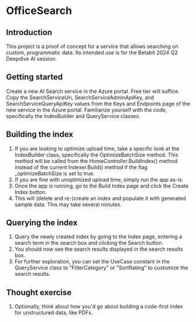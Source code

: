 # OfficeSearch

## Introduction
This project is a proof of concept for a service that allows searching on custom, programmatic data.
Its intended use is for the Betabit 2024 Q2 Deepdive AI session.

## Getting started
Create a new AI Search service in the Azure portal. Free tier will suffice.
Copy the SearchServiceUri, SearchServiceAdminApiKey, and SearchServiceQueryApiKey values from the Keys and Endpoints page of the new service in the Azure portal.
Familiarize yourself with the code, specifically the IndexBuilder and QueryService classes.

## Building the index
1. If you are looking to optimize upload time, take a specific look at the IndexBuilder class, specifically the OptimizeBatchSize method. This method will be called from the HomeController.BuildIndex() method instead of the current Indexer.Build() method if the flag _optimizeBatchSize is set to true.	
1. If you are fine with unoptimized upload time, simply run the app as-is.
1. Once the app is running, go to the Build Index page and click the Create Index button.
1. This will (delete and re-)create an index and populate it with generated sample data. This may take several minutes.

## Querying the index
1. Query the newly created index by going to the Index page, entering a search term in the search box and clicking the Search button.
1. You should now see the search results displayed in the search results box.
1. For further exploration, you can set the UseCase constant in the QueryService class to "FilterCategory" or "SortRating" to customize the search results.

## Thought exercise
1. Optionally, think about how you'd go about building a code-first index for unstructured data, like PDFs.